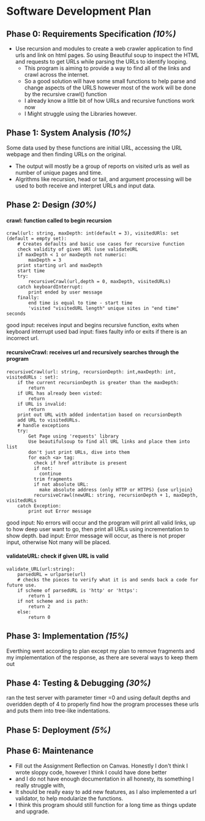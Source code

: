 # Software Development Plan

## Phase 0: Requirements Specification *(10%)*

* Use recursion and modules to create a web crawler application to find urls and link on html pages. So using Beautiful soup to inspect the HTML and
requests to get URLs while parsing the URLs to identify looping.
    * This program is aiming to provide a way to find all of the links and crawl across the internet.
    * So a good solution will have some small functions to help parse and change aspects of the URLS however most of the work will be done by the recursive crawl() function
    * I already know a little bit of how URLs and recursive functions work now
    * I Might struggle using the Libraries however.

## Phase 1: System Analysis *(10%)*
Some data used by these functions are initial URL, accessing the URL webpage and then finding URLs on the original.
* The output will mostly be a group of reports on visited urls as well as number of unique pages and time.
* Algrithms like recursion, head or tail, and argument processing will be used to both receive and interpret URLs and input
data.

## Phase 2: Design *(30%)*
#### crawl: function called to begin recursion
``` 
crawl(url: string, maxDepth: int(default = 3), visitedURls: set (default = empty set):
    # Creates defaults and basic use cases for recursive function
    check validity of given URl (use validateURL
    if maxDepth < 1 or maxDepth not numeric:
        maxDepth = 3
    print starting url and maxDepth
    start time
    try:
        recursiveCrawl(url,depth = 0, maxDepth, visitedURLs)
    catch keyboardInterrupt:
        print ended by user message
    finally:
        end time is equal to time - start time
        'visited "visitedURL length" unique sites in "end time" seconds
```
good input: receives input and begins recursive function, exits when keyboard interrupt used
bad input: fixes faulty info or exits if there is an incorrect url.
#### recursiveCrawl: receives url and recursively searches through the program
```
recursiveCrawl(url: string, recursionDepth: int,maxDepth: int, visitedURLs : set):
    if the current recursionDepth is greater than the maxDepth:
        return
    if URL has already been visted:
        return
    if URL is invalid:
        return
    print out URL with added indentation based on recursionDepth
    add URL to visitedURLs.
    # handle exceptions
    try:
        Get Page using 'requests' library
        Use beautifulsoup to find all URL links and place them into list
        don't just print URLs, dive into them
        for each <a> tag:
          check if href attribute is present
          if not:
            continue
          trim fragments
          if not absolute URL: 
            make absolute address (only HTTP or HTTPS) {use urljoin}
          recursiveCrawl(newURL: string, recursionDepth + 1, maxDepth, visitedURLs
    catch Exception:
        print out Error message 
```
good input: No errors will occur and the program will print all valid links, up to how deep user want to go, then print all URLs using incrementation to show depth.
bad input: Error message will occur, as there is not proper input, otherwise Not many will be placed.
#### validateURL: check if given URL is valid
```
validate_URL(url:string):  
    parsedURL = urlparse(url)
    # checks the pieces to verify what it is and sends back a code for future use.
    if scheme of parsedURL is 'http' or 'https':
        return 1
    if not scheme and is path:
        return 2
    else:
        return 0 
```
## Phase 3: Implementation *(15%)*
Everthing went according to plan except my plan to remove fragments and my implementation of the response, as there are several ways to keep them out
## Phase 4: Testing & Debugging *(30%)*

ran the test server with parameter timer =0 and using default depths and overidden depth of 4 to properly find how the program processes
these urls and puts them into tree-like indentations.

## Phase 5: Deployment *(5%)*


## Phase 6: Maintenance

*   Fill out the Assignment Reflection on Canvas.
Honestly I don't think I wrote sloppy code, however I think I could have done better
* and I do not have enough documentation in all honesty, its something I really struggle with,
* It should be really easy to add new features, as I also implemented a url validator, to help modularize the functions.
* I think this program should still function for a long time as things update and upgrade.